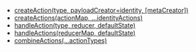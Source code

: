 - [createAction(type, payloadCreator=identity, [metaCreator])](https://redux-actions.js.org/docs/api/createAction.html#createaction)
- [createActions(actionMap, ...identityActions)](https://redux-actions.js.org/docs/api/createAction.html#createactions)
- [handleAction(type, reducer, defaultState)](https://redux-actions.js.org/docs/api/handleAction.html#handleaction)
- [handleActions(reducerMap, defaultState)](https://redux-actions.js.org/docs/api/handleAction.html#handleactions)
- [combineActions(...actionTypes)](https://redux-actions.js.org/docs/api/combineActions.html#combineactions)
